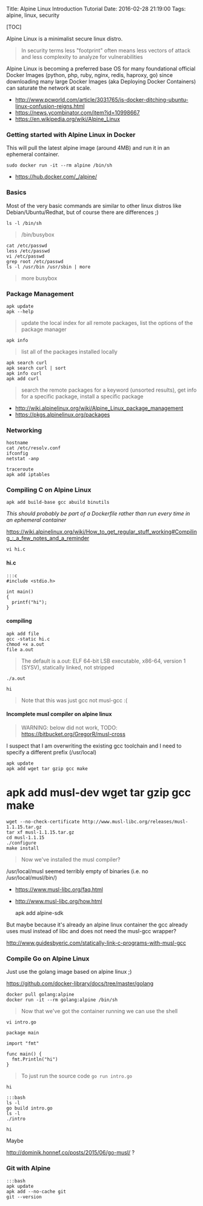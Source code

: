 Title: Alpine Linux Introduction Tutorial
Date: 2016-02-28 21:19:00
Tags: alpine, linux, security

[TOC]

Alpine Linux is a minimalist secure linux distro.

> In security terms less "footprint" often means less vectors of attack and less complexity to analyze for vulnerabilities

Alpine Linux is becoming a preferred base OS for many foundational official Docker Images (python, php, ruby, nginx, redis, haproxy, go) since downloading many large Docker Images (aka Deploying Docker Containers) can saturate the network at scale.

- <http://www.pcworld.com/article/3031765/is-docker-ditching-ubuntu-linux-confusion-reigns.html>
- <https://news.ycombinator.com/item?id=10998667>
- <https://en.wikipedia.org/wiki/Alpine_Linux>

### Getting started with Alpine Linux in Docker

This will pull the latest alpine image (around 4MB) and run it in an ephemeral container.

`sudo docker run -it --rm alpine /bin/sh`

- <https://hub.docker.com/_/alpine/>

### Basics

Most of the very basic commands are similar to other linux distros like Debian/Ubuntu/Redhat, but of course there are differences ;)

    ls -l /bin/sh
> /bin/busybox

    cat /etc/passwd
    less /etc/passwd
    vi /etc/passwd
    grep root /etc/passwd
    ls -l /usr/bin /usr/sbin | more
> more busybox

### Package Management

    apk update
    apk --help
> update the local index for all remote packages, list the options of the package manager

    apk info
> list all of the packages installed locally

    apk search curl
    apk search curl | sort
    apk info curl
    apk add curl
>  search the remote packages for a keyword (unsorted results), get info for a specific package, install a specific package

- <http://wiki.alpinelinux.org/wiki/Alpine_Linux_package_management>
- <https://pkgs.alpinelinux.org/packages>


### Networking
    hostname
    cat /etc/resolv.conf
    ifconfig
    netstat -anp

    traceroute
    apk add iptables


### Compiling C on Alpine Linux

    apk add build-base gcc abuild binutils

*This should probably be part of a Dockerfile rather than run every time in an ephemeral container*

<https://wiki.alpinelinux.org/wiki/How_to_get_regular_stuff_working#Compiling_:_a_few_notes_and_a_reminder>

`vi hi.c`

#### hi.c

    :::c
    #include <stdio.h>
    
    int main()
    {
      printf("hi");
    }

#### compiling

    apk add file
    gcc -static hi.c
    chmod +x a.out
    file a.out
> The default is a.out: ELF 64-bit LSB executable, x86-64, version 1 (SYSV), statically linked, not stripped

    ./a.out
`hi`

> Note that this was just gcc not musl-gcc :(


#### Incomplete musl compiler on alpine linux

> WARNING: below did not work, TODO: <https://bitbucket.org/GregorR/musl-cross>

I suspect that I am overwriting the existing gcc toolchain and I need to specify a different prefix (/usr/local) 

    apk update
    apk add wget tar gzip gcc make
#    apk add musl-dev wget tar gzip gcc make

    wget --no-check-certificate http://www.musl-libc.org/releases/musl-1.1.15.tar.gz
    tar xf musl-1.1.15.tar.gz
    cd musl-1.1.15
    ./configure
    make install

> Now we've installed the musl compiler?

/usr/local/musl seemed terribly empty of binaries (i.e. no /usr/local/musl/bin/)

- <https://www.musl-libc.org/faq.html>
- <http://www.musl-libc.org/how.html>


    apk add alpine-sdk

But maybe because it's already an alpine linux container the gcc already uses musl instead of libc and does not need the musl-gcc wrapper?

<http://www.guidesbyeric.com/statically-link-c-programs-with-musl-gcc>

### Compile Go on Alpine Linux

Just use the golang image based on alpine linux ;)

<https://github.com/docker-library/docs/tree/master/golang>

    docker pull golang:alpine
    docker run -it --rm golang:alpine /bin/sh
> Now that we've got the container running we can use the shell

`vi intro.go`
    
    package main
    
    import "fmt"
    
    func main() {
      fmt.Println("hi")
    }

> To just run the source code `go run intro.go`

`hi`

    :::bash
    ls -l
    go build intro.go
    ls -l
    ./intro

`hi`

Maybe 

<http://dominik.honnef.co/posts/2015/06/go-musl/> ?

### Git with Alpine

    :::bash
    apk update
    apk add --no-cache git
    git --version

